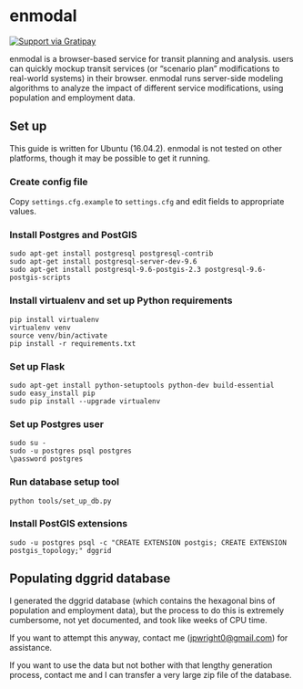 # enmodal

[![Support via Gratipay](https://cdn.rawgit.com/gratipay/gratipay-badge/2.3.0/dist/gratipay.png)](https://gratipay.com/enmodal/)

enmodal is a browser-based service for transit planning and analysis. users can quickly mockup transit services (or “scenario plan” modifications to real-world systems) in their browser. enmodal runs server-side modeling algorithms to analyze the impact of different service modifications, using population and employment data.

## Set up

This guide is written for Ubuntu (16.04.2). enmodal is not tested on other platforms, though it may be possible to get it running.

### Create config file

Copy `settings.cfg.example` to `settings.cfg` and edit fields to appropriate values.

### Install Postgres and PostGIS

    sudo apt-get install postgresql postgresql-contrib
    sudo apt-get install postgresql-server-dev-9.6
    sudo apt-get install postgresql-9.6-postgis-2.3 postgresql-9.6-postgis-scripts

### Install virtualenv and set up Python requirements

    pip install virtualenv
    virtualenv venv
    source venv/bin/activate
    pip install -r requirements.txt

### Set up Flask

    sudo apt-get install python-setuptools python-dev build-essential
    sudo easy_install pip
    sudo pip install --upgrade virtualenv

### Set up Postgres user

    sudo su -
    sudo -u postgres psql postgres
    \password postgres

### Run database setup tool

    python tools/set_up_db.py

### Install PostGIS extensions

    sudo -u postgres psql -c "CREATE EXTENSION postgis; CREATE EXTENSION postgis_topology;" dggrid

## Populating dggrid database

I generated the dggrid database (which contains the hexagonal bins of population and employment data), but the process to do this is extremely cumbersome, not yet documented, and took like weeks of CPU time.

If you want to attempt this anyway, contact me (<jpwright0@gmail.com>) for assistance.

If you want to use the data but not bother with that lengthy generation process, contact me and I can transfer a very large zip file of the database.
